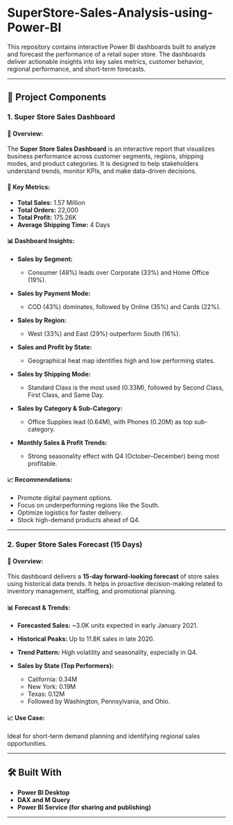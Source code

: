 # SuperStore-Sales-Analysis-using-Power-BI
This repository contains interactive Power BI dashboards built to analyze and forecast the performance of a retail super store. The dashboards deliver actionable insights into key sales metrics, customer behavior, regional performance, and short-term forecasts.

---

## 📁 Project Components

### 1. **Super Store Sales Dashboard**

#### 🧾 Overview:
The **Super Store Sales Dashboard** is an interactive report that visualizes business performance across customer segments, regions, shipping modes, and product categories. It is designed to help stakeholders understand trends, monitor KPIs, and make data-driven decisions.

#### 📌 Key Metrics:
- **Total Sales:** 1.57 Million  
- **Total Orders:** 22,000  
- **Total Profit:** 175.26K  
- **Average Shipping Time:** 4 Days  

#### 📊 Dashboard Insights:

- **Sales by Segment:**
  - Consumer (48%) leads over Corporate (33%) and Home Office (19%).

- **Sales by Payment Mode:**
  - COD (43%) dominates, followed by Online (35%) and Cards (22%).

- **Sales by Region:**
  - West (33%) and East (29%) outperform South (16%).

- **Sales and Profit by State:**
  - Geographical heat map identifies high and low performing states.

- **Sales by Shipping Mode:**
  - Standard Class is the most used (0.33M), followed by Second Class, First Class, and Same Day.

- **Sales by Category & Sub-Category:**
  - Office Supplies lead (0.64M), with Phones (0.20M) as top sub-category.

- **Monthly Sales & Profit Trends:**
  - Strong seasonality effect with Q4 (October–December) being most profitable.

#### 📈 Recommendations:
- Promote digital payment options.
- Focus on underperforming regions like the South.
- Optimize logistics for faster delivery.
- Stock high-demand products ahead of Q4.

---

### 2. **Super Store Sales Forecast (15 Days)**

#### 🧾 Overview:
This dashboard delivers a **15-day forward-looking forecast** of store sales using historical data trends. It helps in proactive decision-making related to inventory management, staffing, and promotional planning.

#### 📊 Forecast & Trends:

- **Forecasted Sales:** ~3.0K units expected in early January 2021.
- **Historical Peaks:** Up to 11.8K sales in late 2020.
- **Trend Pattern:** High volatility and seasonality, especially in Q4.

- **Sales by State (Top Performers):**
  - California: 0.34M  
  - New York: 0.19M  
  - Texas: 0.12M  
  - Followed by Washington, Pennsylvania, and Ohio.

#### 📈 Use Case:
Ideal for short-term demand planning and identifying regional sales opportunities.

---

## 🛠 Built With

- **Power BI Desktop**
- **DAX and M Query**
- **Power BI Service (for sharing and publishing)**

---

